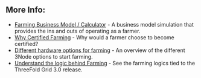 ## More Info:

- [Farming Business Model / Calculator](farming_calculator) - A business model simulation that provides the ins and outs of operating as a farmer.
- [Why Certified Farming](tftech:farming_certification_benefits) - Why would a farmer choose to become certified?
- [Different hardware options for farming](farming_hardware_overview) - An overview of the different 3Node options to start farming.
- [Understand the logic behind Farming](farming_logic3) - See the farming logics tied to the ThreeFold Grid 3.0 release.
